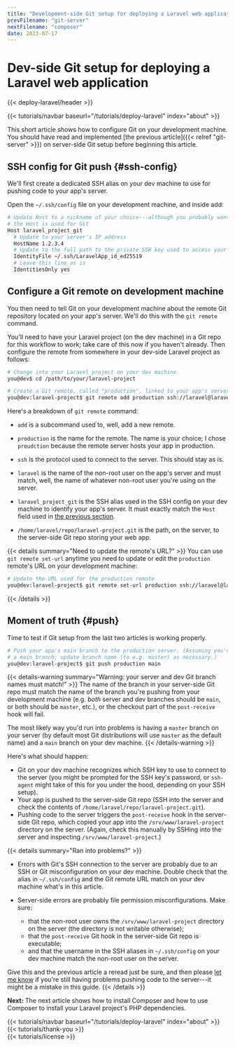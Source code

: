 ```yaml
---
title: "Development-side Git setup for deploying a Laravel web application"
prevFilename: "git-server"
nextFilename: "composer"
date: 2023-07-17
---
```



# Dev-side Git setup for deploying a Laravel web application

{{< deploy-laravel/header >}}
<div class="mt-4 mb-10">
{{< tutorials/navbar baseurl="/tutorials/deploy-laravel" index="about" >}}
</div>

This short article shows how to configure Git on your development machine.
You should have read and implemented [the previous article]({{< relref "git-server" >}}) on server-side Git setup before beginning this article.

## SSH config for Git push {#ssh-config}

We'll first create a dedicated SSH alias on your dev machine to use for pushing code to your app's server.

Open the `~/.ssh/config` file on your development machine, and inside add:

```bash
# Update Host to a nickname of your choice---although you probably want to note
# the Host is used for Git 
Host laravel_project_git
  # Update to your server's IP address
  HostName 1.2.3.4
  # Update to the full path to the private SSH key used to access your server
  IdentityFile ~/.ssh/LaravelApp_id_ed25519
  # Leave this line as is
  IdentitiesOnly yes
```

## Configure a Git remote on development machine

You then need to tell Git on your development machine about the remote Git repository located on your app's server. We'll do this with the `git remote` command.

You'll need to have your Laravel project (on the dev machine) in a Git repo for this workflow to work; take care of this now if you haven't already.
Then configure the remote from somewhere in your dev-side Laravel project as follows:

```bash
# Change into your Laravel project on your dev machine
you@dev$ cd /path/to/your/laravel-project

# Create a Git remote, called "production", linked to your app's server
you@dev:laravel-project$ git remote add production ssh://laravel@laravel_project_git:/home/laravel/repo/laravel-project.git
```

Here's a breakdown of `git remote` command:

- `add` is a subcommand used to, well, add a new remote.
- `production` is the name for the remote. The name is your choice; I chose `proudction` because the remote server hosts your app in production.
- `ssh` is the protocol used to connect to the server. This should stay as is.
- `laravel` is the name of the non-root user on the app's server and must match, well, the name of whatever non-root user you're using on the server.
- `laravel_project_git` is the SSH alias used in the SSH config on your dev machine to identify your app's server.
  It must exactly match the `Host` field used in [the previous section](#ssh-config).

- `/home/laravel/repo/laravel-project.git` is the path, on the server, to the server-side Git repo storing your web app.

{{< details summary="Need to update the remote's URL?" >}}
You can use `git remote set-url` anytime you need to update or edit the `production` remote's URL on your development machine:

```bash
# Update the URL used for the production remote
you@dev:laravel-project$ git remote set-url production ssh://laravel@laravel_project_git:/home/laravel/repo/laravel-project.git
```

{{< /details >}}


## Moment of truth {#push}

Time to test if Git setup from the last two articles is working properly.

```bash
# Push your app's main branch to the production server. (Assuming you're using
# a main branch; update branch name (to e.g. master) as necessary.)
you@dev:laravel-project$ git push production main
```

{{< details-warning summary="Warning: your server and dev Git branch names must match!" >}}
The name of the branch in your server-side Git repo must match the name of the branch you're pushing from your development machine (e.g. *both* server and dev branches should be `main`, or both should be `master`, etc.), or the checkout part of the `post-receive` hook will fail.

The most likely way you'd run into problems is having a `master` branch on your server (by default most Git distributions will use `master` as the default name) and a `main` branch on your dev machine.
{{< /details-warning >}}


Here's what should happen:

- Git on your dev machine recognizes which SSH key to use to connect to the server (you might be prompted for the SSH key's password, or `ssh-agent` might take of this for you under the hood, depending on your SSH setup).
- Your app is pushed to the server-side Git repo (SSH into the server and check the contents of `/home/laravel/repo/laravel-project.git`).
- Pushing code to the server triggers the `post-receive` hook in the server-side Git repo, which copied your app into the `/srv/www/laravel-project` directory on the server. (Again, check this manually by SSHing into the server and inspecting `/srv/www/laravel-project`.)

{{< details summary="Ran into problems?" >}}
- Errors with Git's SSH connection to the server are probably due to an SSH or Git misconfiguration on your dev machine.
  Double check that the alias in `~/.ssh/config` and the Git remote URL match on your dev machine what's in this article.
- Server-side errors are probably file permission misconfigurations.
  Make sure:

  - that the non-root user owns the `/srv/www/laravel-project` directory on the server (the directory is not writable otherwise);
  - that the `post-receive` Git hook in the server-side Git repo is executable;
  - and that the username in the SSH aliases in `~/.ssh/config` on your dev machine match the non-root user on the server.

Give this and the previous article a reread just be sure, and then please [let me know](/contact) if you're still having problems pushing code to the server---it might be a mistake in this guide.
{{< /details >}}

**Next:** The next article shows how to install Composer and how to use Composer to install your Laravel project's PHP dependencies.

<div class="mt-8">
{{< tutorials/navbar baseurl="/tutorials/deploy-laravel" index="about" >}}
</div>

<div class="mt-8">
{{< tutorials/thank-you >}}
<div>

<div class="mt-6">
{{< tutorials/license >}}
<div>

